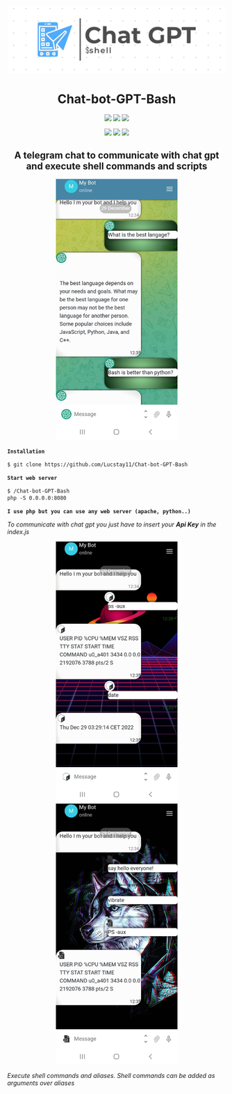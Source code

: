 <p align="center">
  <img src="src/logo-gpt-bash.jpg">
</p>
<h1 align="center">Chat-bot-GPT-Bash</h1>
<p align="center">
  <img src="https://img.shields.io/badge/Chat-gpt-cyan?style=for-the-badge">
  <img src="https://img.shields.io/badge/Shell-lightgreen?style=for-the-badge">
  <img src="https://img.shields.io/badge/Script-brown?style=for-the-badge">
 
</p>
<p align="center">
  <img src="https://img.shields.io/badge/Author-Lucstay11-cyan?style=flat-square">
  <img src="https://img.shields.io/badge/Open%20Source-Yes-cyan?style=flat-square">
  <img src="https://img.shields.io/badge/Written%20In-JS-yellow?style=flat-square">
</p>
<h2 align="center">A telegram chat to communicate with chat gpt and execute shell commands and scripts</h2>
<p align="center">
  <img height="600" src="src/demo1.jpg">
</p>

**`Installation`**

```
$ git clone https://github.com/Lucstay11/Chat-bot-GPT-Bash
```

**`Start web server`**

```
$ /Chat-bot-GPT-Bash
php -S 0.0.0.0:8080
```
**`I use php but you can use any web server (apache, python..)`**

<i align="center">To communicate with chat gpt you just have to insert your <b>Api Key</b> in the index.js</i>

<p align="center">
  <img height="600" src="src/demo2.jpg">
   <img height="600" src="src/demo3.jpg">
</p>

<i align="center">Execute shell commands and aliases. Shell commands can be added as arguments over aliases</i>
